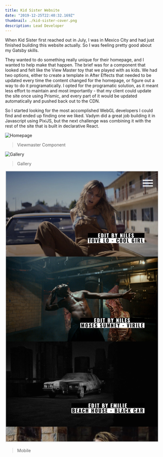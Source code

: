 ```yaml
---
title: Kid Sister Website
date: "2019-12-25T22:40:32.169Z"
thumbnail: ./kid-sister-cover.png
description: Lead Developer
---
```


When Kid Sister first reached out in July, I was in Mexico City and had just finished building this website actually. So I was feeling pretty good about my Gatsby skills.

They wanted to do something really unique for their homepage, and I wanted to help make that happen. The brief was for a component that looked and felt like the View Master toy that we played with as kids. We had two options, either to create a template in After Effects that needed to be updated every time the content changed for the homepage, or figure out a way to do it programatically. I opted for the programatic solution, as it meant less effort to maintain and most importantly - that my client could update the site once using Prismic, and every part of it would be updated automatically and pushed back out to the CDN.

So I started looking for the most accomplished WebGL developers I could find and ended up finding one we liked. Vadym did a great job building it in Javascript using PixiJS, but the next challenge was combining it with the rest of the site that is built in declarative React.

<div class="kg-card kg-image-card">

![Homepage](./kid-sister-cover.png)

</div>

> Viewmaster Component

<div class="kg-card kg-image-card">

![Gallery](./kid-sister-gallery.png)

</div>

> Gallery

<div class="kg-card kg-image-card">

![Mobile](./kid-sister-mobile.png)

</div>

> Mobile
